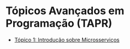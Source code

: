 # Tópicos Avançados em Programação (TAPR)

- [Tópico 1: Introdução sobre Microsserviços](/topico1/Readme.md)